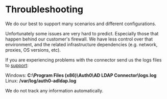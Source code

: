 # Throubleshooting

We do our best to support many scenarios and different configurations.

Unfortunately some issues are very hard to predict. Especially those that happen behind our customer's firewall. We have less control over that environment, and the related infrastructure dependencies (e.g. network, proxies, OS versions, etc).

If you are experiencing problems with the connector send us the logs files to [support](mailto:support@auth0.com):

Windows: **C:\Program Files (x86)\Auth0\AD LDAP Connector\logs.log**
Linux: **/var/log/auth0-adldap.log**

We do not track any information automatically.